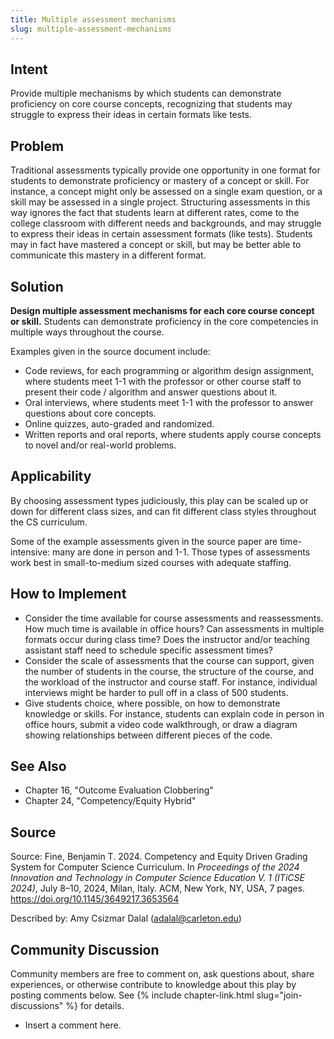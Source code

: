 ```yaml
---
title: Multiple assessment mechanisms
slug: multiple-assessment-mechanisms
---
```

## Intent

Provide multiple mechanisms by which students can demonstrate proficiency on core course concepts, recognizing that students may struggle to express their ideas in certain formats like tests.

## Problem

Traditional assessments typically provide one opportunity in one format for students to demonstrate proficiency or mastery of a concept or skill. For instance, a concept might only be assessed on a single exam question, or a skill may be assessed in a single project. Structuring assessments in this way ignores the fact that students learn at different rates, come to the college classroom with different needs and backgrounds, and may struggle to express their ideas in certain assessment formats (like tests). Students may in fact have mastered a concept or skill, but may be better able to communicate this mastery in a different format.


## Solution

**Design multiple assessment mechanisms for each core course concept or skill.** Students can demonstrate proficiency in the core competencies in multiple ways throughout the course. 

Examples given in the source document include:
+ Code reviews, for each programming or algorithm design assignment, where students meet 1-1 with the professor or other course staff to present their code / algorithm and answer questions about it.
+ Oral interviews, where students meet 1-1 with the professor to answer questions about core concepts.
+ Online quizzes, auto-graded and randomized.
+ Written reports and oral reports, where students apply course concepts to novel and/or real-world problems.


## Applicability

By choosing assessment types judiciously, this play can be scaled up or down for different class sizes, and can fit different class styles throughout the CS curriculum. 

Some of the example assessments given in the source paper are time-intensive: many are done in person and 1-1. Those types of assessments work best in small-to-medium sized courses with adequate staffing. 


## How to Implement

+ Consider the time available for course assessments and reassessments. How much time is available in office hours? Can assessments in multiple formats occur during class time? Does the instructor and/or teaching assistant staff need to schedule specific assessment times?
+ Consider the scale of assessments that the course can support, given the number of students in the course, the structure of the course, and the workload of the instructor and course staff. For instance, individual interviews might be harder to pull off in a class of 500 students.
+ Give students choice, where possible, on how to demonstrate knowledge or skills. For instance, students can explain code in person in office hours, submit a video code walkthrough, or draw a diagram showing relationships between different pieces of the code.

## See Also

+ Chapter 16, "Outcome Evaluation Clobbering"
+ Chapter 24, "Competency/Equity Hybrid"

## Source

Source: Fine, Benjamin T. 2024. Competency and Equity Driven Grading System for Computer Science Curriculum. In _Proceedings of the 2024 Innovation and Technology in Computer Science Education V. 1 (ITiCSE 2024)_, July 8–10, 2024, Milan, Italy. ACM, New York, NY, USA, 7 pages. <https://doi.org/10.1145/3649217.3653564>

Described by: Amy Csizmar Dalal (adalal@carleton.edu)

## Community Discussion

Community members are free to comment on, ask questions about, share
experiences, or otherwise contribute to knowledge about this play by
posting comments below.
See {% include chapter-link.html slug="join-discussions" %} for details.

* Insert a comment here.
